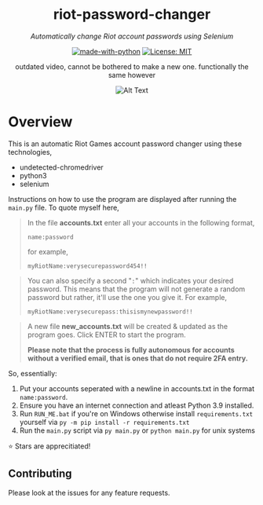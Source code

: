 <div align="center">

# riot-password-changer
<i>Automatically change Riot account passwords using Selenium
</i>

[![made-with-python](https://img.shields.io/badge/Made%20with-Python-1f425f.svg)](https://www.python.org/)
[![License: MIT](https://img.shields.io/badge/License-MIT-yellow.svg)](https://opensource.org/licenses/MIT)

<p>outdated video, cannot be bothered to make a new one. functionally the same however</p>

![Alt Text](https://cdn.discordapp.com/attachments/995797406404857977/1083164624704249876/cli-first-gig.gif)
</div>

# Overview

This is an automatic Riot Games account password changer using these technologies,
- undetected-chromedriver
- python3
- selenium

Instructions on how to use the program are displayed after running the `main.py` file. To quote myself here,

> In the file **accounts.txt** enter all your accounts in the following format,
> 
> `name:password`
> 
> for example,
> 
> `myRiotName:verysecurepassword454!!`

> You can also specify a second "`:`" which indicates your desired password. This means that the program will not generate a random password but rather, it'll use the one you give it. For example,
>
> `myRiotName:verysecurepass:thisismynewpassword!!`
>

> A new file **new_accounts.txt** will be created & updated as the program goes. Click ENTER to start the program.
>
> **Please note that the process is fully autonomous for accounts without a verified email, that is ones that do not require 2FA entry.**

So, essentially:

1. Put your accounts seperated with a newline in accounts.txt in the format `name:password`.
2. Ensure you have an internet connection and atleast Python 3.9 installed.
2. Run `RUN_ME.bat` if you're on Windows otherwise install `requirements.txt` yourself via `py -m pip install -r requirements.txt`
3. Run the `main.py` script via `py main.py` or `python main.py` for unix systems

⭐ Stars are apprecitiated!

## Contributing

Please look at the issues for any feature requests. 

